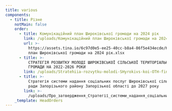 ```yaml
---
title: various
components:
  - title: Різне
    notMain: false
    order:
      - title: Комунікаційний план Широківської громади на 2024 рік
        link: /uploads/Комунікаційний план Широківської громади на 2024 рік.xlsx
        url: >-
          https://assets.tina.io/6c97d0e5-ee25-40cc-b8a4-86f5e434ecde/Комунікаційний
          план Широківської громади на 2024 рік.xlsx
      - title: >-
          СТРАТЕГІЯ РОЗВИТКУ МОЛОДІ ШИРОКІВСЬКОЇ СІЛЬСЬКОЇ ТЕРИТОРІАЛЬНОЇ
          ГРОМАДИ НА 2022-2026 РОКИ
        link: /uploads/Stratehiia-rozvytku-molodi-SHyrokivs-koi-OTH-final-na.pdf
      - title: >-
          Стратегія системи надання соціальних послуг Широківської сільської
          ради Запорізького району Запорізької області до 2027 року
        link: >-
          /uploads/Про_затвердження_Стратегії_системи_надання_соціальних_послуг.docx
    _template: HeadOrders
---
```


